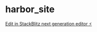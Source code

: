 # harbor_site

[Edit in StackBlitz next generation editor ⚡️](https://stackblitz.com/~/github.com/amd618/harbor_site)